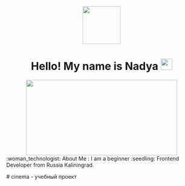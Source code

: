 <div id="header" align="center">
  <img src="https://media.giphy.com/media/qT3NpahR7tGnOqqjng/giphy.gif" width="100"/>
</div>
<div id="badges" align="center">
  <img src="https://komarev.com/ghpvc/?username=Nadezhdamamina&style=flat-square&color=blue" alt=""/>
</div>
<h1>
<div align="center">
  Hello! My name is Nadya 
  <img src="https://media.giphy.com/media/hvRJCLFzcasrR4ia7z/giphy.gif" width="30px"/>
</h1>
</div>
<div align="center">
  <img src="https://media.giphy.com/media/cNfIqjpCY1zqfaLmd8/giphy.gif" width="400" height="200"/>
</div>
:woman_technologist: About Me :
I am a beginner :seedling: Frontend Developer from Russia Kaliningrad.
<p># cinema - учебный проект</p>

